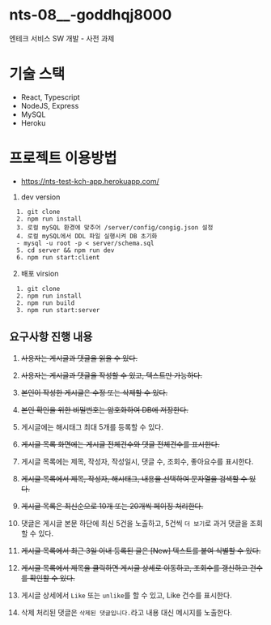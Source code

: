 # nts-08__-goddhqj8000
엔테크 서비스 SW 개발 - 사전 과제

# 기술 스택
- React, Typescript
- NodeJS, Express
- MySQL
- Heroku

# 프로젝트 이용방법

- https://nts-test-kch-app.herokuapp.com/

1. dev version
```
  1. git clone 
  2. npm run install
  3. 로컬 mySQL 환경에 맞추어 /server/config/congig.json 설정
  4. 로컬 mySQL에서 DDL 파일 실행시켜 DB 초기화
  - mysql -u root -p < server/schema.sql  
  5. cd server && npm run dev
  6. npm run start:client
```

2. 배포 virsion
```
  1. git clone
  2. npm run install
  2. npm run build
  3. npm run start:server
```
## 요구사항 진행 내용
1. ~~사용자는 게시글과 댓글을 읽을 수 있다.~~ 
2. ~~사용자는 게시글과 댓글을 작성할 수 있고, 텍스트만 가능하다.~~
3. ~~본인이 작성한 게시글은 수정 또는 삭제할 수 있다.~~
4. ~~본인 확인을 위한 비밀번호는 암호화하여 DB에 저장한다.~~
5. 게시글에는 해시태그 최대 5개를 등록할 수 있다.

6. ~~게시글 목록 화면에는 게시글 전체건수와 댓글 전체건수를 표시한다.~~
7. 게시글 목록에는 제목, 작성자, 작성일시, 댓글 수, 조회수, 좋아요수를 표시한다.
8. ~~게시글 목록에서 제목, 작성자, 해시태그, 내용을 선택하여 문자열을 검색할 수 있다.~~
9. ~~게시글 목록은 최신순으로 10개 또는 20개씩 페이징 처리한다.~~
10. 댓글은 게시글 본문 하단에 최신 5건을 노출하고, 5건씩 `더 보기`로 과거 댓글을 조회할 수 있다.

11. ~~게시글 목록에서 최근 3일 이내 등록된 글은 [New] 텍스트를 붙여 식별할 수 있다.~~
12. ~~게시글 목록에서 제목을 클릭하면 게시글 상세로 이동하고, 조회수를 갱신하고 건수를 확인할 수 있다.~~
13. 게시글 상세에서 `Like` 또는 `unlike`를 할 수 있고, Like 건수를 표시한다.
14. 삭제 처리된 댓글은 `삭제된 댓글입니다.`라고 내용 대신 메시지를 노출한다.
 
